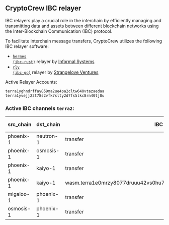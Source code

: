## CryptoCrew IBC relayer
IBC relayers play a crucial role in the interchain by efficiently managing and transmitting data and assets between different blockchain networks using the Inter-Blockchain Communication (IBC) protocol.

To facilitate interchain message transfers, CryptoCrew utilizes the following IBC relayer software: 
- <a href="https://github.com/informalsystems/hermes"><code>hermes (ibc-rust)</code></a> relayer by [Informal Systems](https://github.com/informalsystems)
- <a href="https://github.com/cosmos/relayer"><code>rly (ibc-go)</code></a> relayer by [Strangelove Ventures](https://github.com/strangelove-ventures)

Active Relayer Accounts:
```
terra1yghndrffay859ma2ue4pa2cltw640vtazaedaa
terra1yvejj22t78s2vfk7slty2d7fs5lkc8rn40tj8u
```

### Active IBC channels `terra2`:
| src_chain | dst_chain | IBC port | IBC channel |
| --------------- | --------------- | ------------ | ------------------- |
| phoenix-1 | neutron-1 | transfer | channel-229 |
| phoenix-1 | osmosis-1 | transfer | channel-1 |
| phoenix-1 | kaiyo-1 | transfer | channel-10 |
| phoenix-1 | kaiyo-1 | wasm.terra1e0mrzy8077druuu42vs0hu7ugguade0cj65dgtauyaw4gsl4kv0qtdf2au | channel-28 |
| migaloo-1 | phoenix-1 | transfer | channel-2 |
| osmosis-1 | phoenix-1 | transfer | channel-251 |